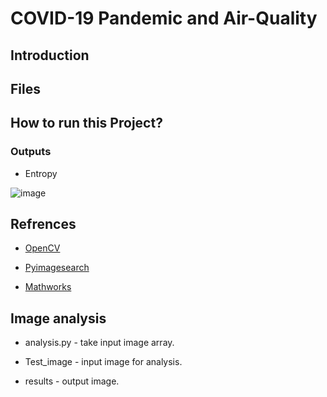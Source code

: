 # COVID-19 Pandemic and Air-Quality
## Introduction 
## Files 

## How to run this Project? 
### Outputs 
-  Entropy 

![image](COVID-19-Pandemic-and-Air-Quality/output/India/PNG/)

## Refrences

- [OpenCV](https://opencv.org)

- [Pyimagesearch](https://www.pyimagesearch.com)

- [Mathworks](https://in.mathworks.com)
## Image analysis

 -  analysis.py - take input image array.
 
 -  Test_image - input image for analysis.
 
 -  results - output image.
